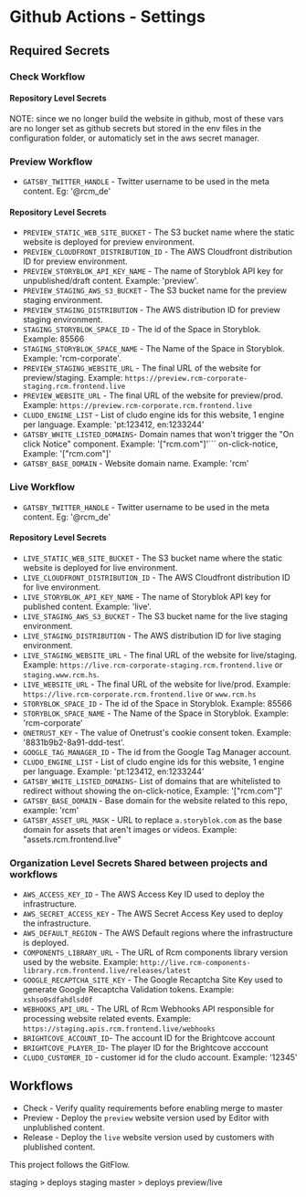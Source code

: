 # Github Actions - Settings

## Required Secrets

### Check Workflow

#### Repository Level Secrets
NOTE: since we no longer build the website in github, most of these vars are no longer set as github secrets but stored in the env files in the configuration folder, or automaticly set in the aws secret manager.

### Preview Workflow
- `GATSBY_TWITTER_HANDLE` - Twitter username to be used in the meta content. Eg: '@rcm_de'

#### Repository Level Secrets

- `PREVIEW_STATIC_WEB_SITE_BUCKET` - The S3 bucket name where the static website is deployed for preview environment.
- `PREVIEW_CLOUDFRONT_DISTRIBUTION_ID` - The AWS Cloudfront distribution ID for preview environment.
- `PREVIEW_STORYBLOK_API_KEY_NAME` - The name of Storyblok API key for unpublished/draft content. Example: 'preview'.
- `PREVIEW_STAGING_AWS_S3_BUCKET` - The S3 bucket name for the preview staging environment.
- `PREVIEW_STAGING_DISTRIBUTION` - The AWS  distribution ID for preview staging environment.
- `STAGING_STORYBLOK_SPACE_ID` - The id of the Space in Storyblok. Example: 85566
- `STAGING_STORYBLOK_SPACE_NAME` - The Name of the Space in Storyblok. Example: 'rcm-corporate'.
- `PREVIEW_STAGING_WEBSITE_URL` - The final URL of the website for preview/staging. Example: `https://preview.rcm-corporate-staging.rcm.frontend.live`
- `PREVIEW_WEBSITE_URL` - The final URL of the website for preview/prod. Example: `https://preview.rcm-corporate.rcm.frontend.live`
- `CLUDO_ENGINE_LIST` - List of cludo engine ids for this website, 1 engine per language. Example: 'pt:123412, en:1233244'
- `GATSBY_WHITE_LISTED_DOMAINS`- Domain names that won't trigger the "On click Notice" component. Example: '["rcm.com"]'```
on-click-notice, Example: '["rcm.com"]'
- `GATSBY_BASE_DOMAIN` - Website domain name. Example: 'rcm'

### Live Workflow
- `GATSBY_TWITTER_HANDLE` - Twitter username to be used in the meta content. Eg: '@rcm_de'

#### Repository Level Secrets

- `LIVE_STATIC_WEB_SITE_BUCKET` - The S3 bucket name where the static website is deployed for live environment.
- `LIVE_CLOUDFRONT_DISTRIBUTION_ID` - The AWS Cloudfront distribution ID for live environment.
- `LIVE_STORYBLOK_API_KEY_NAME` - The name of Storyblok API key for published content. Example: 'live'.
- `LIVE_STAGING_AWS_S3_BUCKET` - The S3 bucket name for the live staging environment.
- `LIVE_STAGING_DISTRIBUTION` - The AWS  distribution ID for live staging environment.
- `LIVE_STAGING_WEBSITE_URL` - The final URL of the website for live/staging. Example: `https://live.rcm-corporate-staging.rcm.frontend.live` or `staging.www.rcm.hs`.
- `LIVE_WEBSITE_URL` - The final URL of the website for live/prod. Example: `https://live.rcm-corporate.rcm.frontend.live` or `www.rcm.hs`
- `STORYBLOK_SPACE_ID` - The id of the Space in Storyblok. Example: 85566
- `STORYBLOK_SPACE_NAME` - The Name of the Space in Storyblok. Example: 'rcm-corporate'
- `ONETRUST_KEY` - The value of Onetrust's cookie consent token. Example: '8831b9b2-8a91-ddd-test'.
- `GOOGLE_TAG_MANAGER_ID` - The id from the Google Tag Manager account.
- `CLUDO_ENGINE_LIST` - List of cludo engine ids for this website, 1 engine per language. Example: 'pt:123412, en:1233244'
- `GATSBY_WHITE_LISTED_DOMAINS`- List of domains that are whitelisted to redirect without showing the 
on-click-notice, Example: '["rcm.com"]'
- `GATSBY_BASE_DOMAIN` - Base domain for the website related to this repo, example: 'rcm'
- `GATSBY_ASSET_URL_MASK` - URL to replace `a.storyblok.com` as the base domain for assets that aren't images or videos. Example: "assets.rcm.frontend.live" 

### Organization Level Secrets Shared between projects and workflows

- `AWS_ACCESS_KEY_ID` - The AWS Access Key ID used to deploy the infrastructure.
- `AWS_SECRET_ACCESS_KEY` - The AWS Secret Access Key used to deploy the infrastructure.
- `AWS_DEFAULT_REGION` - The AWS Default regions where the infrastructure is deployed.
- `COMPONENTS_LIBRARY_URL` - The URL of Rcm components library version used by the website. Example: `http://live.rcm-components-library.rcm.frontend.live/releases/latest`
- `GOOGLE_RECAPTCHA_SITE_KEY` - The Google Recaptcha Site Key used to generate Google Recaptcha Validation tokens. Example: `xshso0sdfahdlsd0f`
- `WEBHOOKS_API_URL` - The URL of Rcm Webhooks API responsible for processing website related events. Example: `https://staging.apis.rcm.frontend.live/webhooks`
- `BRIGHTCOVE_ACCOUNT_ID`- The account ID for the Brightcove account
- `BRIGHTCOVE_PLAYER_ID`- The player ID for the Brightcove acccount
- `CLUDO_CUSTOMER_ID` - customer id for the cludo account. Example: '12345'

## Workflows

- Check - Verify quality requirements before enabling merge to master
- Preview - Deploy the `preview` website version used by Editor with unplublished content.
- Release - Deploy the `live` website version used by customers with plublished content.

This project follows the GitFlow.

staging > deploys staging
master  > deploys preview/live
